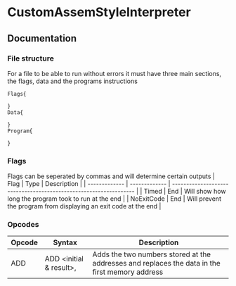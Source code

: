 # CustomAssemStyleInterpreter

## Documentation
### File structure
For a file to be able to run without errors it must have three main sections, the flags, data and the programs instructions
```
Flags{

}
Data{

}
Program{

}
```
### Flags
Flags can be seperated by commas and will determine certain outputs
| Flag          | Type          | Description                                                       |
| ------------- | ------------- | ----------------------------------------------------------------- |
| Timed         | End           | Will show how long the program took to run at the end             |
| NoExitCode    | End           | Will prevent the program from displaying an exit code at the end  |

### Opcodes

| Opcode        | Syntax                              | Description                                                                                    |
| ------------- | ----------------------------------- | ---------------------------------------------------------------------------------------------- |
| ADD           | ADD <initial & result>, <secondary> | Adds the two numbers stored at the addresses and replaces the data in the first memory address |
